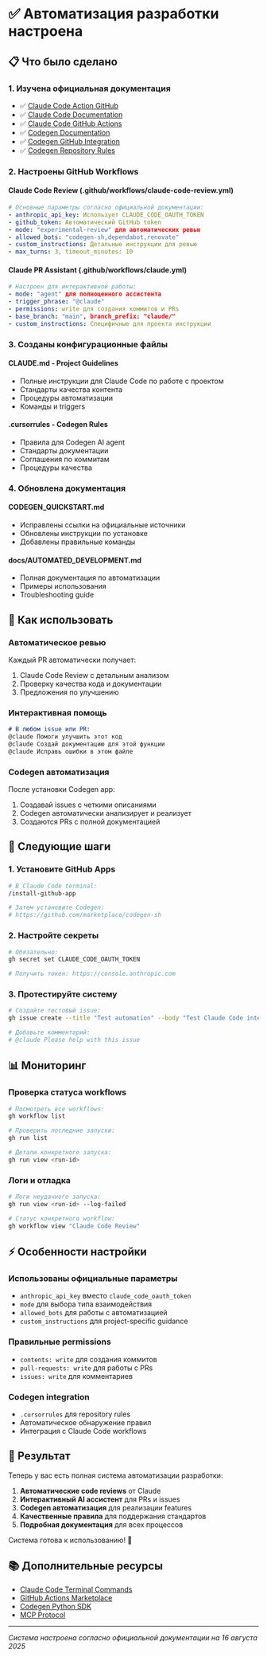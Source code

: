 # ✅ Автоматизация разработки настроена

## 📋 Что было сделано

### 1. Изучена официальная документация

- ✅ [Claude Code Action GitHub](https://github.com/anthropics/claude-code-action)
- ✅ [Claude Code Documentation](https://docs.anthropic.com/claude-code)
- ✅ [Claude Code GitHub Actions](https://docs.anthropic.com/claude-code/github-actions)
- ✅ [Codegen Documentation](https://docs.codegen.com)
- ✅ [Codegen GitHub Integration](https://docs.codegen.com/integrations/github)
- ✅ [Codegen Repository Rules](https://docs.codegen.com/settings/repo-rules)

### 2. Настроены GitHub Workflows

#### Claude Code Review (.github/workflows/claude-code-review.yml)

```yaml
# Основные параметры согласно официальной документации:
- anthropic_api_key: Использует CLAUDE_CODE_OAUTH_TOKEN
- github_token: Автоматический GitHub token
- mode: "experimental-review" для автоматических ревью
- allowed_bots: "codegen-sh,dependabot,renovate"
- custom_instructions: Детальные инструкции для ревью
- max_turns: 3, timeout_minutes: 10
```

#### Claude PR Assistant (.github/workflows/claude.yml)

```yaml
# Настроен для интерактивной работы:
- mode: "agent" для полноценного ассистента
- trigger_phrase: "@claude"
- permissions: write для создания коммитов и PRs
- base_branch: "main", branch_prefix: "claude/"
- custom_instructions: Специфичные для проекта инструкции
```

### 3. Созданы конфигурационные файлы

#### CLAUDE.md - Project Guidelines

- Полные инструкции для Claude Code по работе с проектом
- Стандарты качества контента
- Процедуры автоматизации
- Команды и triggers

#### .cursorrules - Codegen Rules

- Правила для Codegen AI agent
- Стандарты документации
- Соглашения по коммитам
- Процедуры качества

### 4. Обновлена документация

#### CODEGEN_QUICKSTART.md

- Исправлены ссылки на официальные источники
- Обновлены инструкции по установке
- Добавлены правильные команды

#### docs/AUTOMATED_DEVELOPMENT.md

- Полная документация по автоматизации
- Примеры использования
- Troubleshooting guide

## 🚀 Как использовать

### Автоматическое ревью

Каждый PR автоматически получает:

1. Claude Code Review с детальным анализом
2. Проверку качества кода и документации
3. Предложения по улучшению

### Интерактивная помощь

```markdown
# В любом issue или PR:
@claude Помоги улучшить этот код
@claude Создай документацию для этой функции
@claude Исправь ошибки в этом файле
```

### Codegen автоматизация

После установки Codegen app:

1. Создавай issues с четкими описаниями
2. Codegen автоматически анализирует и реализует
3. Создаются PRs с полной документацией

## 🔧 Следующие шаги

### 1. Установите GitHub Apps

```bash
# В Claude Code terminal:
/install-github-app

# Затем установите Codegen:
# https://github.com/marketplace/codegen-sh
```

### 2. Настройте секреты

```bash
# Обязательно:
gh secret set CLAUDE_CODE_OAUTH_TOKEN

# Получить токен: https://console.anthropic.com
```

### 3. Протестируйте систему

```bash
# Создайте тестовый issue:
gh issue create --title "Test automation" --body "Test Claude Code integration" --label "enhancement"

# Добавьте комментарий:
# @claude Please help with this issue
```

## 📊 Мониторинг

### Проверка статуса workflows

```bash
# Посмотреть все workflows:
gh workflow list

# Проверить последние запуски:
gh run list

# Детали конкретного запуска:
gh run view <run-id>
```

### Логи и отладка

```bash
# Логи неудачного запуска:
gh run view <run-id> --log-failed

# Статус конкретного workflow:
gh workflow view "Claude Code Review"
```

## ⚡ Особенности настройки

### Использованы официальные параметры

- `anthropic_api_key` вместо `claude_code_oauth_token`
- `mode` для выбора типа взаимодействия
- `allowed_bots` для работы с автоматизацией
- `custom_instructions` для project-specific guidance

### Правильные permissions

- `contents: write` для создания коммитов
- `pull-requests: write` для работы с PRs
- `issues: write` для комментариев

### Codegen integration

- `.cursorrules` для repository rules
- Автоматическое обнаружение правил
- Интеграция с Claude Code workflows

## 🎯 Результат

Теперь у вас есть полная система автоматизации разработки:

1. **Автоматические code reviews** от Claude
2. **Интерактивный AI ассистент** для PRs и issues  
3. **Codegen автоматизация** для реализации features
4. **Качественные правила** для поддержания стандартов
5. **Подробная документация** для всех процессов

Система готова к использованию! 🎉

## 📚 Дополнительные ресурсы

- [Claude Code Terminal Commands](https://docs.anthropic.com/claude-code/slash-commands)
- [GitHub Actions Marketplace](https://github.com/marketplace/actions/claude-code-action)
- [Codegen Python SDK](https://docs.codegen.com/introduction/overview)
- [MCP Protocol](https://docs.anthropic.com/claude-code/mcp)

---

*Система настроена согласно официальной документации на 16 августа 2025*

